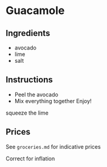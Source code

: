 # Guacamole
## Ingredients
* avocado
* lime
* salt
## Instructions
- Peel the avocado
- Mix everything together
Enjoy!

squeeze the lime
## Prices

See `groceries.md` for indicative prices

Correct for inflation

